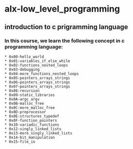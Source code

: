 # alx-low_level_programming

## introduction to c prigramming language

### In this course, we learn the following concept in c programming language: 

	* 0x00-hello_world
	* 0x01-variables_if_else_while
	* 0x02-functions_nested_loops
	* 0x03-debugging
	* 0x04-more_functions_nested_loops
	* 0x05-pointers_arrays_strings
	* 0x06-pointers_arrays_strings
	* 0x07-pointers_arrays_strings
	* 0x08-recursion
	* 0x09-static_libraries
	* 0x0A-argc_argv
	* 0x0B-malloc_free
	* 0x0C-more_malloc_free
	* 0x0D-preprocessor
	* 0x0E-structures_typedef
	* 0x0F-function_pointers
	* 0x10-variadic_functions
	* 0x12-singly_linked_lists
	* 0x13-more_singly_linked_lists
	* 0x14-bit_manipulation
	* 0x15-file_io
